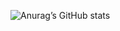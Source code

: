 ![Anurag’s GitHub stats](https://github-readme-stats.vercel.app/api?username=d0dam&show_icons=true&theme=radical)
